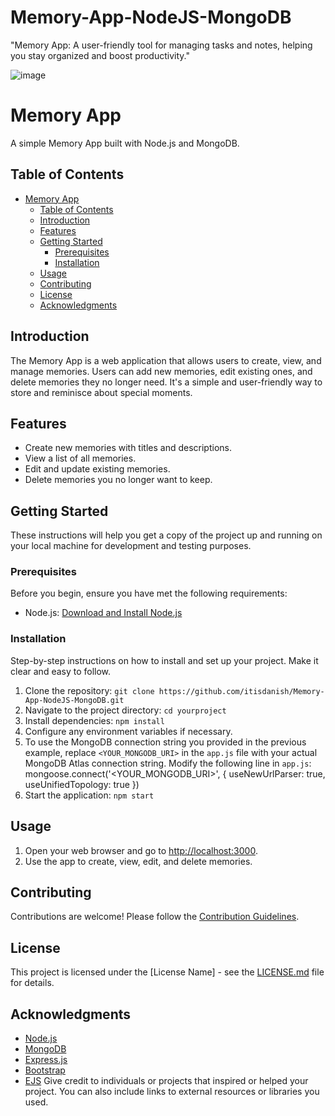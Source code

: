 # Memory-App-NodeJS-MongoDB
 "Memory App: A user-friendly tool for managing tasks and notes, helping you stay organized and boost productivity."

 
 ![image](https://github.com/itisdanish/Memory-App-NodeJS-MongoDB/assets/65316644/0aecd443-cacf-4896-a101-bdf695860a4f)


# Memory App

A simple Memory App built with Node.js and MongoDB.

## Table of Contents

- [Memory App](#memory-app)
  - [Table of Contents](#table-of-contents)
  - [Introduction](#introduction)
  - [Features](#features)
  - [Getting Started](#getting-started)
    - [Prerequisites](#prerequisites)
    - [Installation](#installation)
  - [Usage](#usage)
  - [Contributing](#contributing)
  - [License](#license)
  - [Acknowledgments](#acknowledgments)

## Introduction

The Memory App is a web application that allows users to create, view, and manage memories. Users can add new memories, edit existing ones, and delete memories they no longer need. It's a simple and user-friendly way to store and reminisce about special moments.

## Features

- Create new memories with titles and descriptions.
- View a list of all memories.
- Edit and update existing memories.
- Delete memories you no longer want to keep.

## Getting Started

These instructions will help you get a copy of the project up and running on your local machine for development and testing purposes.

### Prerequisites

Before you begin, ensure you have met the following requirements:

- Node.js: [Download and Install Node.js](https://nodejs.org/)

### Installation

Step-by-step instructions on how to install and set up your project. Make it clear and easy to follow.

1. Clone the repository:
   `git clone https://github.com/itisdanish/Memory-App-NodeJS-MongoDB.git`
2. Navigate to the project directory:
   `cd yourproject`
3. Install dependencies:
   `npm install`
4. Configure any environment variables if necessary.
5. To use the MongoDB connection string you provided in the previous example, replace
   `<YOUR_MONGODB_URI>` in the `app.js` file with your actual MongoDB Atlas connection string. Modify the following line in `app.js`: mongoose.connect('<YOUR_MONGODB_URI>', { useNewUrlParser: true, useUnifiedTopology: true })
5. Start the application:
   `npm start`

## Usage

1. Open your web browser and go to [http://localhost:3000](http://localhost:3000).
2. Use the app to create, view, edit, and delete memories.

## Contributing

Contributions are welcome! Please follow the [Contribution Guidelines](CONTRIBUTING.md).

## License

This project is licensed under the [License Name] - see the [LICENSE.md](LICENSE.md) file for details.

## Acknowledgments

- [Node.js](https://nodejs.org/)
- [MongoDB](https://www.mongodb.com/)
- [Express.js](https://expressjs.com/)
- [Bootstrap](https://getbootstrap.com/)
- [EJS](https://ejs.co/)
 Give credit to individuals or projects that inspired or helped your project. You can also include links to external resources or libraries you used.
